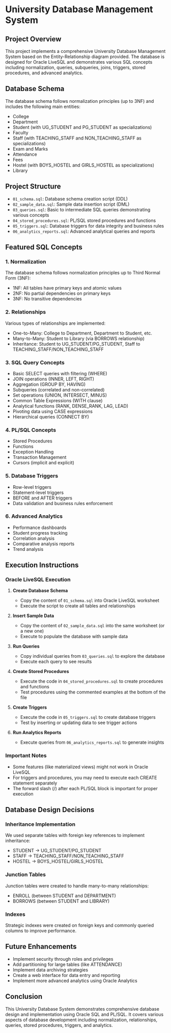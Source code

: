 # University Database Management System

## Project Overview
This project implements a comprehensive University Database Management System based on the Entity-Relationship diagram provided. The database is designed for Oracle LiveSQL and demonstrates various SQL concepts including normalization, queries, subqueries, joins, triggers, stored procedures, and advanced analytics.

## Database Schema
The database schema follows normalization principles (up to 3NF) and includes the following main entities:
- College
- Department
- Student (with UG_STUDENT and PG_STUDENT as specializations)
- Faculty
- Staff (with TEACHING_STAFF and NON_TEACHING_STAFF as specializations)
- Exam and Marks
- Attendance
- Fees
- Hostel (with BOYS_HOSTEL and GIRLS_HOSTEL as specializations)
- Library

## Project Structure
- `01_schema.sql`: Database schema creation script (DDL)
- `02_sample_data.sql`: Sample data insertion script (DML)
- `03_queries.sql`: Basic to intermediate SQL queries demonstrating various concepts
- `04_stored_procedures.sql`: PL/SQL stored procedures and functions
- `05_triggers.sql`: Database triggers for data integrity and business rules
- `06_analytics_reports.sql`: Advanced analytical queries and reports

## Featured SQL Concepts

### 1. Normalization
The database schema follows normalization principles up to Third Normal Form (3NF):
- 1NF: All tables have primary keys and atomic values
- 2NF: No partial dependencies on primary keys
- 3NF: No transitive dependencies

### 2. Relationships
Various types of relationships are implemented:
- One-to-Many: College to Department, Department to Student, etc.
- Many-to-Many: Student to Library (via BORROWS relationship)
- Inheritance: Student to UG_STUDENT/PG_STUDENT, Staff to TEACHING_STAFF/NON_TEACHING_STAFF

### 3. SQL Query Concepts
- Basic SELECT queries with filtering (WHERE)
- JOIN operations (INNER, LEFT, RIGHT)
- Aggregation (GROUP BY, HAVING)
- Subqueries (correlated and non-correlated)
- Set operations (UNION, INTERSECT, MINUS)
- Common Table Expressions (WITH clause)
- Analytical functions (RANK, DENSE_RANK, LAG, LEAD)
- Pivoting data using CASE expressions
- Hierarchical queries (CONNECT BY)

### 4. PL/SQL Concepts
- Stored Procedures
- Functions
- Exception Handling
- Transaction Management
- Cursors (implicit and explicit)

### 5. Database Triggers
- Row-level triggers
- Statement-level triggers
- BEFORE and AFTER triggers
- Data validation and business rules enforcement

### 6. Advanced Analytics
- Performance dashboards
- Student progress tracking
- Correlation analysis
- Comparative analysis reports
- Trend analysis

## Execution Instructions

### Oracle LiveSQL Execution

1. **Create Database Schema**
   - Copy the content of `01_schema.sql` into Oracle LiveSQL worksheet
   - Execute the script to create all tables and relationships

2. **Insert Sample Data**
   - Copy the content of `02_sample_data.sql` into the same worksheet (or a new one)
   - Execute to populate the database with sample data

3. **Run Queries**
   - Copy individual queries from `03_queries.sql` to explore the database
   - Execute each query to see results

4. **Create Stored Procedures**
   - Execute the code in `04_stored_procedures.sql` to create procedures and functions
   - Test procedures using the commented examples at the bottom of the file

5. **Create Triggers**
   - Execute the code in `05_triggers.sql` to create database triggers
   - Test by inserting or updating data to see trigger actions

6. **Run Analytics Reports**
   - Execute queries from `06_analytics_reports.sql` to generate insights

### Important Notes
- Some features (like materialized views) might not work in Oracle LiveSQL
- For triggers and procedures, you may need to execute each CREATE statement separately
- The forward slash (/) after each PL/SQL block is important for proper execution

## Database Design Decisions

### Inheritance Implementation
We used separate tables with foreign key references to implement inheritance:
- STUDENT → UG_STUDENT/PG_STUDENT
- STAFF → TEACHING_STAFF/NON_TEACHING_STAFF
- HOSTEL → BOYS_HOSTEL/GIRLS_HOSTEL

### Junction Tables
Junction tables were created to handle many-to-many relationships:
- ENROLL (between STUDENT and DEPARTMENT)
- BORROWS (between STUDENT and LIBRARY)

### Indexes
Strategic indexes were created on foreign keys and commonly queried columns to improve performance.

## Future Enhancements
- Implement security through roles and privileges
- Add partitioning for large tables (like ATTENDANCE)
- Implement data archiving strategies
- Create a web interface for data entry and reporting
- Implement more advanced analytics using Oracle Analytics

## Conclusion
This University Database System demonstrates comprehensive database design and implementation using Oracle SQL and PL/SQL. It covers various aspects of database development including normalization, relationships, queries, stored procedures, triggers, and analytics.